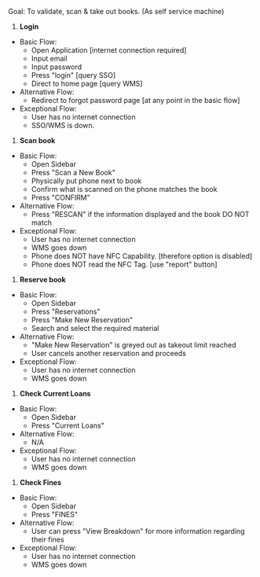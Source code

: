 Goal: To validate, scan & take out books. (As self service machine)

1. **Login**
  * Basic Flow:
    * Open Application [internet connection required]
    * Input email
    * Input password
    * Press "login" [query SSO]
    * Direct to home page [query WMS]
  * Alternative Flow:
    * Redirect to forgot password page [at any point in the basic flow]
  * Exceptional Flow:
    * User has no internet connection
    * SSO/WMS is down.

1. **Scan book**
  * Basic Flow:
    * Open Sidebar
    * Press "Scan a New Book"
    * Physically put phone next to book
    * Confirm what is scanned on the phone matches the book
    * Press "CONFIRM"
  * Alternative Flow:
    * Press "RESCAN" if the information displayed and the book DO NOT match
  * Exceptional Flow:
    * User has no internet connection
    * WMS goes down
    * Phone does NOT have NFC Capability. [therefore option is disabled]
    * Phone does NOT read the NFC Tag. [use "report" button]

1. **Reserve book**
  * Basic Flow:
    * Open Sidebar
    * Press "Reservations"
    * Press "Make New Reservation"
    * Search and select the required material
  * Alternative Flow:
    * "Make New Reservation" is greyed out as takeout limit reached
    * User cancels another reservation and proceeds
  * Exceptional Flow:
    * User has no internet connection
    * WMS goes down

1. **Check Current Loans**
  * Basic Flow:
    * Open Sidebar
    * Press "Current Loans"
  * Alternative Flow:
    * N/A
  * Exceptional Flow:
    * User has no internet connection
    * WMS goes down

1. **Check Fines**
  * Basic Flow:
    * Open Sidebar
    * Press "FINES"
  * Alternative Flow:
    * User can press "View Breakdown" for more information regarding their fines
  * Exceptional Flow:
    * User has no internet connection
    * WMS goes down
